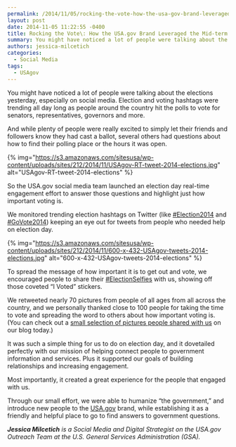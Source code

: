 ```yaml
---
permalink: /2014/11/05/rocking-the-vote-how-the-usa-gov-brand-leveraged-the-mid-term-elections/
layout: post
date: 2014-11-05 11:22:55 -0400
title: Rocking the Vote\: How the USA.gov Brand Leveraged the Mid-term Elections
summary: You might have noticed a lot of people were talking about the elections yesterday, especially on social media. Election and voting hashtags were trending all day long as people around the country hit the polls to vote for senators, representatives, governors and more. And while plenty of people were really excited to simply let their
authors: jessica-milcetich
categories:
  - Social Media
tags:
  - USAgov
---
```


You might have noticed a lot of people were talking about the elections yesterday, especially on social media. Election and voting hashtags were trending all day long as people around the country hit the polls to vote for senators, representatives, governors and more.

And while plenty of people were really excited to simply let their friends and followers know they had cast a ballot, several others had questions about how to find their polling place or the hours it was open.

{% img="https://s3.amazonaws.com/sitesusa/wp-content/uploads/sites/212/2014/11/USAgov-RT-tweet-2014-elections.jpg" alt="USAgov-RT-tweet-2014-elections" %}

So the USA.gov social media team launched an election day real-time engagement effort to answer those questions and highlight just how important voting is.

We monitored trending election hashtags on Twitter (like [#Election2014](https://twitter.com/hashtag/election2014) and [#GoVote2014](https://twitter.com/hashtag/GoVote2014)) keeping an eye out for tweets from people who needed help on election day.

{% img="https://s3.amazonaws.com/sitesusa/wp-content/uploads/sites/212/2014/11/600-x-432-USAgov-tweets-2014-elections.jpg" alt="600-x-432-USAgov-tweets-2014-elections" %}

To spread the message of how important it is to get out and vote, we encouraged people to share their [#ElectionSelfies](https://twitter.com/hashtag/electionselfies) with us, showing off those coveted “I Voted” stickers.

We retweeted nearly 70 pictures from people of all ages from all across the country, and we personally thanked close to 100 people for taking the time to vote and spreading the word to others about how important voting is. (You can check out a [small selection of pictures people shared with us](http://blog.usa.gov/post/101840945177/image-description-thanks-to-everyone-who-got-out) on our blog today.)

It was such a simple thing for us to do on election day, and it dovetailed perfectly with our mission of helping connect people to government information and services. Plus it supported our goals of building relationships and increasing engagement.

Most importantly, it created a great experience for the people that engaged with us.

Through our small effort, we were able to humanize “the government,” and introduce new people to the [USA.gov](http://www.usa.gov/) brand, while establishing it as a friendly and helpful place to go to find answers to government questions.

_**Jessica Milcetich** is a Social Media and Digital Strategist on the USA.gov Outreach Team at the U.S. General Services Administration (GSA)._